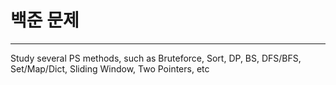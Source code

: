 # 백준 문제

---

Study several PS methods, such as Bruteforce, Sort, DP, BS, DFS/BFS, Set/Map/Dict, Sliding Window, Two Pointers, etc
